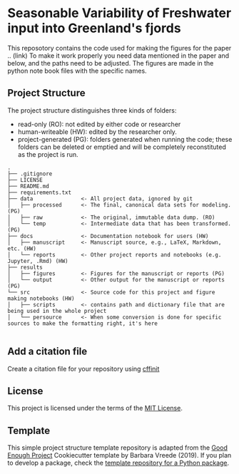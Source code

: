 # Seasonable Variability of Freshwater input into Greenland's fjords
This reposotory contains the code used for making the figures for the paper .. (link)
To make it work properly you need data mentioned in the paper and below, and the paths need to be adjusted.
The figures are made in the python note book files with the specific names.


## Project Structure

The project structure distinguishes three kinds of folders:
- read-only (RO): not edited by either code or researcher
- human-writeable (HW): edited by the researcher only.
- project-generated (PG): folders generated when running the code; these folders can be deleted or emptied and will be completely reconstituted as the project is run.


```
.
├── .gitignore
├── LICENSE
├── README.md
├── requirements.txt
├── data               <- All project data, ignored by git
│   ├── processed      <- The final, canonical data sets for modeling. (PG)
│   ├── raw            <- The original, immutable data dump. (RO)
│   └── temp           <- Intermediate data that has been transformed. (PG)
├── docs               <- Documentation notebook for users (HW)
│   ├── manuscript     <- Manuscript source, e.g., LaTeX, Markdown, etc. (HW)
│   └── reports        <- Other project reports and notebooks (e.g. Jupyter, .Rmd) (HW)
├── results
│   ├── figures        <- Figures for the manuscript or reports (PG)
│   └── output         <- Other output for the manuscript or reports (PG)
└── src                <- Source code for this project and figure making notebooks (HW)
│   ├── scripts        <- contains path and dictionary file that are being used in the whole project
│   └── persource      <- When some conversion is done for specific sources to make the formatting right, it's here 


```

## Add a citation file
Create a citation file for your repository using [cffinit](https://citation-file-format.github.io/cff-initializer-javascript/#/)

## License

This project is licensed under the terms of the [MIT License](/LICENSE).


## Template

This simple project structure template repository is adapted from the [Good Enough Project](https://github.com/bvreede/good-enough-project) Cookiecutter template by Barbara Vreede (2019).
If you plan to develop a package, check the [template repository for a Python package](https://github.com/UtrechtUniversity/re-python-package).